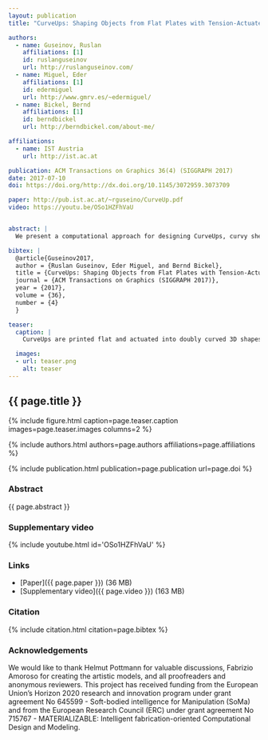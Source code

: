 ```yaml
---
layout: publication
title: "CurveUps: Shaping Objects from Flat Plates with Tension-Actuated Curvature"

authors:
  - name: Guseinov, Ruslan
    affiliations: [1]
    id: ruslanguseinov
    url: http://ruslanguseinov.com/
  - name: Miguel, Eder
    affiliations: [1]
    id: edermiguel
    url: http://www.gmrv.es/~edermiguel/
  - name: Bickel, Bernd
    affiliations: [1]
    id: berndbickel
    url: http://berndbickel.com/about-me/

affiliations:
  - name: IST Austria
    url: http://ist.ac.at

publication: ACM Transactions on Graphics 36(4) (SIGGRAPH 2017)
date: 2017-07-10
doi: https://doi.org/http://dx.doi.org/10.1145/3072959.3073709

paper: http://pub.ist.ac.at/~rguseino/CurveUp.pdf
video: https://youtu.be/OSo1HZFhVaU


abstract: |
  We present a computational approach for designing CurveUps, curvy shells that form from an initially flat state. They consist of small rigid tiles that are tightly held together by two pre-stretched elastic sheets attached to them. Our method allows the realization of smooth, doubly curved surfaces that can be fabricated as a flat piece. Once released, the restoring forces of the pre-stretched sheets support the object to take shape in 3D. CurveUps are structurally stable in their target configuration. The design process starts with a target surface. Our method generates a tile layout in 2D and optimizes the distribution, shape, and attachment areas of the tiles to obtain a configuration that is fabricable and in which the curved up state closely matches the target. Our approach is based on an efficient approximate model and a local optimization strategy for an otherwise intractable nonlinear optimization problem. We demonstrate the effectiveness of our approach for a wide range of shapes, all realized as physical prototypes.

bibtex: |
  @article{Guseinov2017,
  author = {Ruslan Guseinov, Eder Miguel, and Bernd Bickel},
  title = {CurveUps: Shaping Objects from Flat Plates with Tension-Actuated Curvature},
  journal = {ACM Transactions on Graphics (SIGGRAPH 2017)},
  year = {2017},
  volume = {36},
  number = {4}
  }

teaser:
  caption: |
    CurveUps are printed flat and actuated into doubly curved 3D shapes using pre-stretched elastic membranes.    

  images:
  - url: teaser.png
    alt: teaser
---
```


## {{ page.title }}

{% include figure.html caption=page.teaser.caption images=page.teaser.images columns=2 %}

{% include authors.html authors=page.authors affiliations=page.affiliations %}

{% include publication.html publication=page.publication url=page.doi %}

### Abstract

{{ page.abstract }}

### Supplementary video

{% include youtube.html id='OSo1HZFhVaU' %}

### Links

* [Paper]({{ page.paper }}) (36 MB)
* [Supplementary video]({{ page.video }}) (163 MB)

### Citation

{% include citation.html citation=page.bibtex %}

### Acknowledgements

We would like to thank Helmut Pottmann for valuable discussions, Fabrizio Amoroso for creating the artistic models, and all proofreaders and anonymous reviewers.
This project has received funding from the European Union’s Horizon 2020 research and innovation program under grant agreement No 645599 - Soft-bodied intelligence for Manipulation (SoMa) and from the European Research Council (ERC) under grant agreement No 715767 - MATERIALIZABLE: Intelligent fabrication-oriented Computational Design and Modeling.
